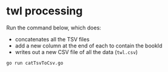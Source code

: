 # twl processing

Run the command below, which does:
- concatenates all the TSV files
- add a new column at the end of each to contain the bookId
- writes out a new CSV file of all the data (`twl.csv`)

```sh
go run catTsvToCsv.go
```
